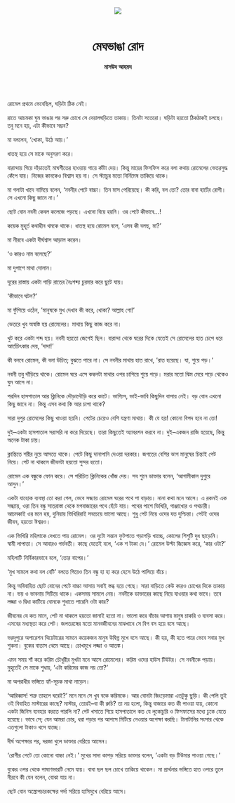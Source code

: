 <div align=center>
<img src=https://images.prothomalo.com/prothomalo-bangla%2F2021-05%2F99082e76-facb-46c6-ab54-9f95d9766677%2F27_04_21_shahitto_megh_vanga_rood.jpg?rect=0%2C0%2C900%2C473&w=1200&ar=40%3A21&auto=format%2Ccompress&ogImage=true&mode=crop&overlay=&overlay_position=bottom&overlay_width_pct=1 />
<br><br>
<h1>মেঘভাঙা রোদ</h1>
<h4>মাসউদ আহমদ</h4>
<br><br>
</div>

রোমেল প্রথমে ভেবেছিল, ঘড়িটা ঠিক নেই।

রাতে আচমকা ঘুম ভাঙার পর সরু চোখে সে দেয়ালঘড়িতে তাকায়। তিনটা সতেরো। ঘড়িটা হয়তো ঠিকঠাকই চলছে। তবু মনে হয়, এটা কীভাবে সম্ভব?

মা বললেন, ‘খোকা, উঠে আয়।’

ধাতস্থ হয়ে সে মাকে অনুসরণ করে।

বারান্দায় গিয়ে দাঁড়াতেই মাঘশীতের হাওয়ায় গায়ে কাঁটা দেয়। কিন্তু মায়ের ফিসফিস করে বলা কথায় রোমেলের ভেতরসুদ্ধ কেঁপে যায়। নিজের কানকেও বিশ্বাস হয় না। সে স্ট্যাচুর মতো নির্নিমেষ তাকিয়ে থাকে।

মা গলাটা খাদে নামিয়ে বলেন, ‘নবনীর পেটে বাচ্চা। তিন মাস পেরিয়েছে। কী করি, বল তো? তোর বাবা হার্টের রোগী। সে এখনো কিছু জানে না।’

ছোট বোন নবনী কেবল কলেজে পড়ছে। এখনো বিয়ে হয়নি। ওর পেটে কীভাবে...!

কয়েক মুহূর্ত কথাহীন থমকে থাকে। ধাতস্থ হয়ে রোমেল বলে, ‘এসব কী বলছ, মা?’

মা নীরবে একটা দীর্ঘশ্বাস আড়াল করেন।

‘ও কারও নাম বলেছে?’

মা দুপাশে মাথা দোলান।

দূরের রাস্তায় একটা গাড়ি রাতের নৈঃশব্দ্য চুরমার করে ছুটে যায়।

‘কীভাবে ঘটল?’

মা ফুঁপিয়ে ওঠেন, ’মানুষকে মুখ দেখাব কী করে, খোকা? আল্লাহ গো!’

ভেতরে খুব অস্বস্তি হয় রোমেলের। মাথায় কিছু কাজ করে না।

খুট করে একটা শব্দ হয়। নবনী হয়তো জেগেই ছিল। বারান্দা থেকে ঘরের দিকে যেতেই সে রোমেলের হাত চেপে ধরে আর্তচিৎকার দেয়, ’দাদা!’

কী বলবে রোমেল, কী বলা উচিত; বুঝতে পারে না। সে নবনীর মাথায় হাত রাখে, ’রাত হয়েছে। যা, শুয়ে পড়।’

নবনী তবু দাঁড়িয়ে থাকে। রোমেল ঘরে এসে কম্বলটা মাথার ওপর চাপিয়ে শুয়ে পড়ে। মরার মতো ঝিম মেরে পড়ে থেকেও ঘুম আসে না।

পরদিন হাসপাতাল আর ক্লিনিকে দৌড়াদৌড়ি করে কাটে। ভাগ্যিস, ভাই-ভাবি কিছুদিন বাসায় নেই। বড় বোন এখনো কিছু জানে না। কিন্তু এসব কথা কি আর চাপা থাকে?

সারা দুপুর রোমেলের কিছু খাওয়া হয়নি। পেটের চেয়েও বেশি যন্ত্রণা মাথায়। কী যে হয়! কোনো বিপদ হবে না তো!

দুই–একটা হাসপাতাল সরাসরি না করে দিয়েছে। তারা কিছুতেই অ্যাবরশন করবে না। দুই–একজন রাজি হয়েছে, কিন্তু অনেক টাকা চায়।

ক্লান্তিতে শরীর নুয়ে আসতে থাকে। পেটে কিছু দানাপানি দেওয়া দরকার। জগতের বেশির ভাগ মানুষের চিন্তাই পেট নিয়ে। পেট না থাকলে জীবনটা হয়তো সুন্দর হতো।

রোমেল এক বন্ধুকে ফোন করে। সে পরিচিত ক্লিনিকের খোঁজ দেয়। সব শুনে ডাক্তার বলেন, ‘আগামীকাল দুপুরে আসুন।’

একটা যাহোক ব্যবস্থা তো করা গেল, ভেবে সন্ধ্যায় রোমেল ঘরের পথে পা বাড়ায়। নানা কথা মনে আসে। এ রকমই এক সন্ধ্যায়, ওরা তিন বন্ধু সাতরাস্তা থেকে মগবাজারের পথে হেঁটে যায়। পথের পাশে ভিখিরি, গাঞ্জাখোর ও পথচারী। আচমকাই ওর মনে হয়, দুনিয়ায় ভিখিরিরাই সবচেয়ে ভালো আছে। শুধু পেট নিয়ে ওদের যত দুশ্চিন্তা। পেটই ওদের জীবন, হয়তো ঈশ্বরও।

এক ভিখিরি মহিলাকে দেখতে পায় রোমেল। ওর দুটো সন্তান ফুটপাতে গড়াগড়ি খাচ্ছে, কোলের শিশুটি দুধ ছাড়েনি। স্বামী লাপাত্তা। সে আবারও গর্ভবতী। কাছে যেতেই বলে, ‘এক শ টাকা দে।’ রোমেল উল্টা জিজ্ঞেস করে, ‘কার ওটা?’

মহিলাটি নির্বিকারভাবে বলে, ‘তোর বাপের।’

‘মুখ সামলে কথা বল বেটি’ বলতে গিয়েও তিন বন্ধু হা হা করে হেসে উঠে পালিয়ে বাঁচে।

কিন্তু অবিবাহিত ছোট বোনের পেটে বাচ্চা আসায় সবাই স্তব্ধ হয়ে গেছে। সারা বাড়িতে কেউ কারও চোখের দিকে তাকায় না। ভয় ও ভাবনায় সিটিয়ে থাকে। একসময় সামলে নেয়। নবনীকে ডাক্তারের কাছে নিয়ে যাওয়ার কথা ভাবে। তবে লজ্জা ও দ্বিধা কাটিয়ে বোনকে শুধাতে পারেনি ওটা কার?

জীবনের যে কত মানে, পেট না থাকলে হয়তো জানাই হতো না। ভালো করে বাঁচার আশায় মানুষ চাকরি ও ব্যবসা করে। এসবের মধ্যস্থতা করে পেট। জলতরঙ্গের মতো মানবজীবনের মাঝখানে সে বিগ বস হয়ে বসে আছে।

ভরদুপুরে অপারেশন থিয়েটারের সামনে কয়েকজন মানুষ উদ্বিগ্ন মুখে বসে আছে। কী হয়, কী হতে পারে ভেবে সবার মুখ শুকনা। বুকের বাতাস থেমে আছে। চোখমুখে লজ্জা ও আতঙ্ক।

এমন সময় শাঁ করে করিম চৌধুরীর মুখটা মনে আসে রোমেলের। করিম ওদের হাউস টিউটর। সে নবনীকে পড়ায়। মুহূর্তেই সে মাকে শুধায়, ‘এটা করিমের কাজ নয় তো?’

মা অপরাধীর ভঙ্গিতে হ্যাঁ-সূচক মাথা নাড়েন।

‘আরিব্বাস! শত্রু তাহলে ঘরেই?’ মনে মনে সে খুব বকে করিমকে। আর বোনটা জিংড়েমারা এতটুকু ছুড়ি। কী পেলি তুই ওই বিবাহিত মাস্টারের কাছে? মাস্টার, তোরই–বা কী রুচি? তা নয় হলো, কিন্তু বাজারে কত কী পাওয়া যায়, কোনো একটা জিনিস ব্যবহার করতে পারলি না? পেট খসাতে গিয়ে হাসপাতালে কত যে লুকোচুরি ও ফিসফাসের মধ্যে ঢুকে যেতে হয়েছে। ভাবে সে; যেন আমরা চোর, ধরা পড়ার পর আপসে মিটিয়ে নেওয়ার অপেক্ষা করছি। টানাটানির সংসার থেকে এতগুলো টাকাও খসে যাচ্ছে।

দীর্ঘ অপেক্ষার পর, দরজা খুলে ডাক্তার বেরিয়ে আসেন।

‘রোগীর পেটে তো কোনো বাচ্চা নেই।’ মুখের সাদা কাপড় সরিয়ে ডাক্তার বলেন, ’একটা বড় টিউমার পাওয়া গেছে।’

বুকের ওপর থেকে পাষাণভারটি নেমে যায়। বাবা ছল ছল চোখে তাকিয়ে থাকেন। মা প্রার্থনার ভঙ্গিতে হাত ওপরে তুলে নীরবে কী যেন বলেন, বোঝা যায় না।

ছোট বোন অস্ত্রোপচারকক্ষের পর্দা সরিয়ে হাসিমুখে বেরিয়ে আসে।
